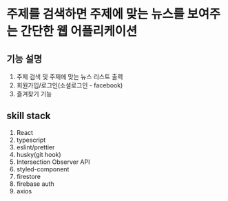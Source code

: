# 주제를 검색하면 주제에 맞는 뉴스를 보여주는 간단한 웹 어플리케이션

## 기능 설명

1. 주제 검색 및 주제에 맞는 뉴스 리스트 출력
2. 회원가입/로그인(소셜로그인 - facebook)
3. 즐겨찾기 기능

## skill stack

1. React
2. typescript
3. eslint/prettier
4. husky(git hook)
5. Intersection Observer API
6. styled-component
7. firestore
8. firebase auth
9. axios
